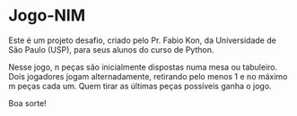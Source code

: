 # Jogo-NIM

Este é um projeto desafio, criado pelo Pr. Fabio Kon, da Universidade de São Paulo (USP), para seus alunos do curso de Python.

Nesse jogo, n peças são inicialmente dispostas numa mesa ou tabuleiro.
Dois jogadores jogam  alternadamente, retirando pelo menos 1 e no máximo m peças cada um.
Quem tirar as últimas peças possíveis ganha o jogo.

Boa sorte!
